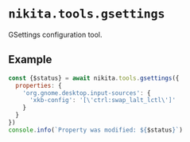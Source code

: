 
# `nikita.tools.gsettings`

GSettings configuration tool.

## Example

```js
const {$status} = await nikita.tools.gsettings({
  properties: {
    'org.gnome.desktop.input-sources': {
      'xkb-config': '[\'ctrl:swap_lalt_lctl\']'
    }
  }
})
console.info(`Property was modified: ${$status}`)
```
